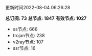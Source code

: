 更新时间2022-08-04 06:26:28

**总订阅: 73**
**总节点: 1847**
**有效节点: 1027**
- ss节点: 666
- trojan节点: 238
- v2ray节点: 107
- ssr节点: 16
